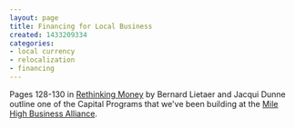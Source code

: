 ```yaml
---
layout: page
title: Financing for Local Business
created: 1433209334
categories:
- local currency
- relocalization
- financing
---
```

<p>Pages 128-130 in <a href="http://www.amazon.com/Rethinking-Money-Currencies-Scarcity-Prosperity/dp/1609942965/ref=la_B001HPZISQ_1_2?ie=UTF8&amp;qid=1355743013&amp;sr=1-2">Rethinking Money</a>&nbsp;by Bernard Lietaer and Jacqui Dunne outline one of the Capital Programs that we've been building at the <a href="http://milehighbiz.org">Mile High Business Alliance</a>.</p>
